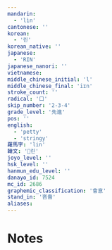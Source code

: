 ```yaml
---
mandarin:
  - 'lìn'
cantonese: ''
korean:
  - '린'
korean_native: ''
japanese:
  - 'RIN'
japanese_nanori: ''
vietnamese:
middle_chinese_initial: 'l'
middle_chinese_final: 'iɪn'
stroke_count: ''
radical: '口'
skip_number: '2-3-4'
grade_level: '先進'
pos: ''
english:
  - 'petty'
  - 'stringy'
羅馬字: 'lin'
韓文: '린'
joyo_level: ''
hsk_level: ''
hanmun_edu_level: ''
danayo_id: 7524
mc_id: 2686
graphemic_classification: '會意'
stand_in: '吝嗇'
aliases:
---
```


# Notes
